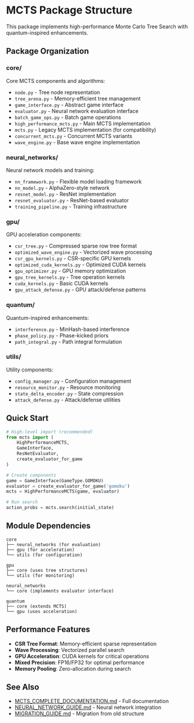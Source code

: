 # MCTS Package Structure

This package implements high-performance Monte Carlo Tree Search with quantum-inspired enhancements.

## Package Organization

### core/
Core MCTS components and algorithms:
- `node.py` - Tree node representation
- `tree_arena.py` - Memory-efficient tree management
- `game_interface.py` - Abstract game interface
- `evaluator.py` - Neural network evaluation interface
- `batch_game_ops.py` - Batch game operations
- `high_performance_mcts.py` - Main MCTS implementation
- `mcts.py` - Legacy MCTS implementation (for compatibility)
- `concurrent_mcts.py` - Concurrent MCTS variants
- `wave_engine.py` - Base wave engine implementation

### neural_networks/
Neural network models and training:
- `nn_framework.py` - Flexible model loading framework
- `nn_model.py` - AlphaZero-style network
- `resnet_model.py` - ResNet implementation
- `resnet_evaluator.py` - ResNet-based evaluator
- `training_pipeline.py` - Training infrastructure

### gpu/
GPU acceleration components:
- `csr_tree.py` - Compressed sparse row tree format
- `optimized_wave_engine.py` - Vectorized wave processing
- `csr_gpu_kernels.py` - CSR-specific GPU kernels
- `optimized_cuda_kernels.py` - Optimized CUDA kernels
- `gpu_optimizer.py` - GPU memory optimization
- `gpu_tree_kernels.py` - Tree operation kernels
- `cuda_kernels.py` - Basic CUDA kernels
- `gpu_attack_defense.py` - GPU attack/defense patterns

### quantum/
Quantum-inspired enhancements:
- `interference.py` - MinHash-based interference
- `phase_policy.py` - Phase-kicked priors
- `path_integral.py` - Path integral formulation

### utils/
Utility components:
- `config_manager.py` - Configuration management
- `resource_monitor.py` - Resource monitoring
- `state_delta_encoder.py` - State compression
- `attack_defense.py` - Attack/defense utilities

## Quick Start

```python
# High-level import (recommended)
from mcts import (
    HighPerformanceMCTS,
    GameInterface,
    ResNetEvaluator,
    create_evaluator_for_game
)

# Create components
game = GameInterface(GameType.GOMOKU)
evaluator = create_evaluator_for_game('gomoku')
mcts = HighPerformanceMCTS(game, evaluator)

# Run search
action_probs = mcts.search(initial_state)
```

## Module Dependencies

```
core
├── neural_networks (for evaluation)
├── gpu (for acceleration)
└── utils (for configuration)

gpu
├── core (uses tree structures)
└── utils (for monitoring)

neural_networks
└── core (implements evaluator interface)

quantum
├── core (extends MCTS)
└── gpu (uses acceleration)
```

## Performance Features

- **CSR Tree Format**: Memory-efficient sparse representation
- **Wave Processing**: Vectorized parallel search
- **GPU Acceleration**: CUDA kernels for critical operations
- **Mixed Precision**: FP16/FP32 for optimal performance
- **Memory Pooling**: Zero-allocation during search

## See Also

- [MCTS_COMPLETE_DOCUMENTATION.md](../MCTS_COMPLETE_DOCUMENTATION.md) - Full documentation
- [NEURAL_NETWORK_GUIDE.md](../NEURAL_NETWORK_GUIDE.md) - Neural network integration
- [MIGRATION_GUIDE.md](../MIGRATION_GUIDE.md) - Migration from old structure